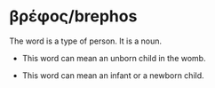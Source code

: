 # βρέφος/brephos
The word is a type of person. It is a noun. 

* This word can mean an unborn child in the womb. 

* This word can mean an infant or a newborn child. 
